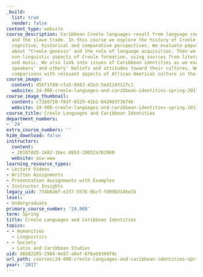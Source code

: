 ```yaml
---
_build:
  list: true
  render: false
content_type: website
course_description: Caribbean Creole languages result from language contact via colonization
  and the slave trade. In this course we explore the history of Creole languages from
  cognitive, historical and comparative perspectives. We evaluate popular theories
  about "Creole genesis" and the role of language acquisition. Then we explore the
  non-linguistic aspects of Creole formation, using sources from literature, religion
  and music. We also look into issues of Caribbean identities as we examine Creole
  speakers' and others' beliefs and attitudes toward their cultures. We also make
  comparisons with relevant aspects of African-American culture in the U.S.
course_image:
  content: d56f1f88-cfa5-0943-42e3-5e41193127c1
  website: 24-908-creole-languages-and-caribbean-identities-spring-2017
course_image_thumbnail:
  content: c73b8750-f8df-8529-41b1-0429d373874b
  website: 24-908-creole-languages-and-caribbean-identities-spring-2017
course_title: Creole Languages and Caribbean Identities
department_numbers:
- '24'
extra_course_numbers: ''
hide_download: false
instructors:
  content:
  - 2016f8d5-1682-1bec-8853-20052a703968
  website: ocw-www
learning_resource_types:
- Lecture Videos
- Written Assignments
- Presentation Assignments with Examples
- Instructor Insights
legacy_uid: 734b0abf-e237-5576-0bcf-fd9983146e16
level:
- Undergraduate
primary_course_number: '24.908'
term: Spring
title: Creole Languages and Caribbean Identities
topics:
- - Humanities
  - Linguistics
- - Society
  - Latin and Caribbean Studies
uid: d6b83205-2968-4e57-a8af-6f6ab9399f9c
url_path: courses/24-908-creole-languages-and-caribbean-identities-spring-2017
year: '2017'
---
```

